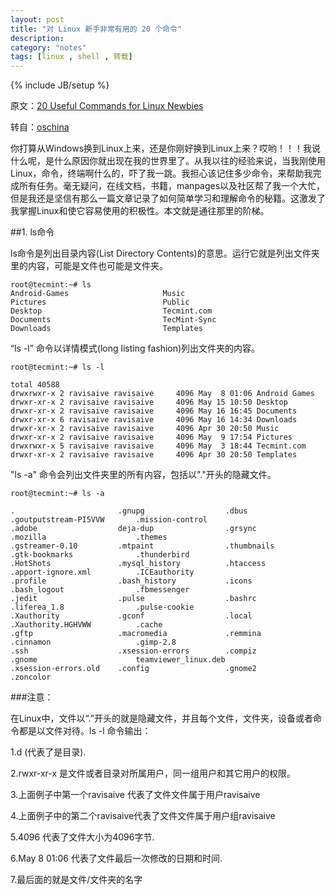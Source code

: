 ```yaml
---
layout: post
title: "对 Linux 新手非常有用的 20 个命令"
description:
category: "notes"
tags: [linux , shell , 转载]
---
```

{% include JB/setup %}

原文：[20 Useful Commands for Linux Newbies](http://www.tecmint.com/useful-linux-commands-for-newbies/)

转自：[oschina](http://www.oschina.net/translate/useful-linux-commands-for-newbies)

你打算从Windows换到Linux上来，还是你刚好换到Linux上来？哎哟！！！我说什么呢，是什么原因你就出现在我的世界里了。从我以往的经验来说，当我刚使用Linux，命令，终端啊什么的，吓了我一跳。我担心该记住多少命令，来帮助我完成所有任务。毫无疑问，在线文档，书籍，manpages以及社区帮了我一个大忙，但是我还是坚信有那么一篇文章记录了如何简单学习和理解命令的秘籍。这激发了我掌握Linux和使它容易使用的积极性。本文就是通往那里的阶梯。


##1. ls命令

ls命令是列出目录内容(List Directory Contents)的意思。运行它就是列出文件夹里的内容，可能是文件也可能是文件夹。

	root@tecmint:~# ls
	Android-Games                     Music
	Pictures                          Public
	Desktop                           Tecmint.com
	Documents                         TecMint-Sync
	Downloads                         Templates

“ls -l” 命令以详情模式(long listing fashion)列出文件夹的内容。

	root@tecmint:~# ls -l

	total 40588
	drwxrwxr-x 2 ravisaive ravisaive     4096 May  8 01:06 Android Games
	drwxr-xr-x 2 ravisaive ravisaive     4096 May 15 10:50 Desktop
	drwxr-xr-x 2 ravisaive ravisaive     4096 May 16 16:45 Documents
	drwxr-xr-x 6 ravisaive ravisaive     4096 May 16 14:34 Downloads
	drwxr-xr-x 2 ravisaive ravisaive     4096 Apr 30 20:50 Music
	drwxr-xr-x 2 ravisaive ravisaive     4096 May  9 17:54 Pictures
	drwxrwxr-x 5 ravisaive ravisaive     4096 May  3 18:44 Tecmint.com
	drwxr-xr-x 2 ravisaive ravisaive     4096 Apr 30 20:50 Templates

"ls -a" 命令会列出文件夹里的所有内容，包括以"."开头的隐藏文件。

	root@tecmint:~# ls -a

	.			            .gnupg			        .dbus			        .goutputstream-PI5VVW		.mission-control
	.adobe                  deja-dup                .grsync                 .mozilla                 	.themes
	.gstreamer-0.10         .mtpaint                .thumbnails             .gtk-bookmarks          	.thunderbird
	.HotShots               .mysql_history          .htaccess		        .apport-ignore.xml      	.ICEauthority           
	.profile                .bash_history           .icons                  .bash_logout                .fbmessenger
	.jedit                  .pulse                  .bashrc                 .liferea_1.8             	.pulse-cookie            
	.Xauthority		        .gconf                  .local                  .Xauthority.HGHVWW		    .cache
	.gftp                   .macromedia             .remmina                .cinnamon                   .gimp-2.8
	.ssh                    .xsession-errors 	    .compiz                 .gnome                      teamviewer_linux.deb          
	.xsession-errors.old	.config                 .gnome2                 .zoncolor

###注意：

在Linux中，文件以“.”开头的就是隐藏文件，并且每个文件，文件夹，设备或者命令都是以文件对待。ls -l 命令输出：

  1.d (代表了是目录).
  
  2.rwxr-xr-x 是文件或者目录对所属用户，同一组用户和其它用户的权限。
  
  3.上面例子中第一个ravisaive 代表了文件文件属于用户ravisaive
  
  4.上面例子中的第二个ravisaive代表了文件文件属于用户组ravisaive
  
  5.4096 代表了文件大小为4096字节.
  
  6.May 8 01:06 代表了文件最后一次修改的日期和时间.
  
  7.最后面的就是文件/文件夹的名字
